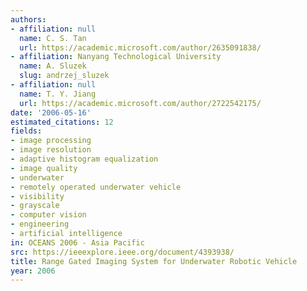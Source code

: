 ```yaml
---
authors:
- affiliation: null
  name: C. S. Tan
  url: https://academic.microsoft.com/author/2635091838/
- affiliation: Nanyang Technological University
  name: A. Sluzek
  slug: andrzej_sluzek
- affiliation: null
  name: T. Y. Jiang
  url: https://academic.microsoft.com/author/2722542175/
date: '2006-05-16'
estimated_citations: 12
fields:
- image processing
- image resolution
- adaptive histogram equalization
- image quality
- underwater
- remotely operated underwater vehicle
- visibility
- grayscale
- computer vision
- engineering
- artificial intelligence
in: OCEANS 2006 - Asia Pacific
src: https://ieeexplore.ieee.org/document/4393938/
title: Range Gated Imaging System for Underwater Robotic Vehicle
year: 2006
---
```

